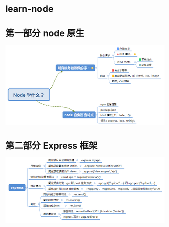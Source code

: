 # learn-node

# 第一部分 node 原生
![node](assets/node.png)

# 第二部分 Express 框架
![node](assets/express.png)



